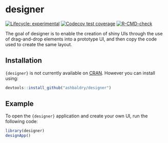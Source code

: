 
# designer

<!-- badges: start -->
[![Lifecycle: experimental](https://img.shields.io/badge/lifecycle-experimental-orange.svg)](https://lifecycle.r-lib.org/articles/stages.html#experimental)
[![Codecov test coverage](https://codecov.io/gh/ashbaldry/designer/branch/main/graph/badge.svg)](https://codecov.io/gh/ashbaldry/designer?branch=main)
[![R-CMD-check](https://github.com/ashbaldry/designer/workflows/R-CMD-check/badge.svg)](https://github.com/ashbaldry/designer/actions)
<!-- badges: end -->

The goal of designer is to enable the creation of shiny UIs through the use of drag-and-drop elements into a prototype UI, and then copy the code used to create the same layout.

## Installation

`{designer}` is not currently available on [CRAN](https://CRAN.R-project.org). However you can install using:

``` r
devtools::install_github("ashbaldry/designer")
```

## Example

To open the `{designer}` application and create your own UI, run the following code:

``` r
library(designer)
designApp()
```

